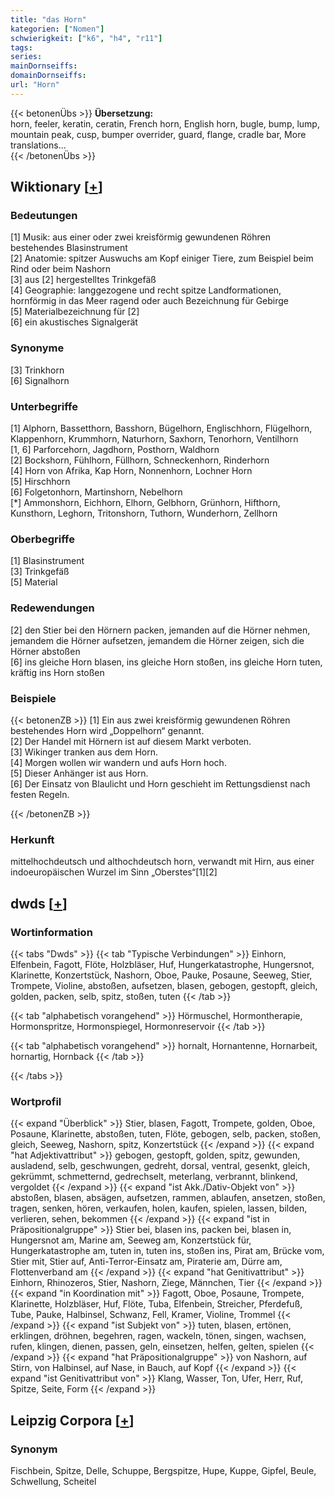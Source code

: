 ```yaml
---
title: "das Horn"
kategorien: ["Nomen"]
schwierigkeit: ["k6", "h4", "r11"]
tags:
series:
mainDornseiffs:
domainDornseiffs:
url: "Horn"
---
```


{{< betonenÜbs >}}
**Übersetzung:**  
horn, feeler, keratin, ceratin, French horn, English horn, bugle, bump, lump, mountain peak, cusp, bumper overrider, guard, flange, cradle bar, More translations...  
{{< /betonenÜbs >}}

## Wiktionary [[+](https://de.wiktionary.org/wiki/Horn)]

### Bedeutungen
[1] Musik: aus einer oder zwei kreisförmig gewundenen Röhren bestehendes Blasinstrument  
[2] Anatomie: spitzer Auswuchs am Kopf einiger Tiere, zum Beispiel beim Rind oder beim Nashorn  
[3] aus [2] hergestelltes Trinkgefäß  
[4] Geographie: langgezogene und recht spitze Landformationen, hornförmig in das Meer ragend oder auch Bezeichnung für Gebirge  
[5] Materialbezeichnung für [2]  
[6] ein akustisches Signalgerät  

### Synonyme
[3] Trinkhorn  
[6] Signalhorn  

### Unterbegriffe
[1] Alphorn, Bassetthorn, Basshorn, Bügelhorn, Englischhorn, Flügelhorn, Klappenhorn, Krummhorn, Naturhorn, Saxhorn, Tenorhorn, Ventilhorn  
[1, 6] Parforcehorn, Jagdhorn, Posthorn, Waldhorn  
[2] Bockshorn, Fühlhorn, Füllhorn, Schneckenhorn, Rinderhorn  
[4] Horn von Afrika, Kap Horn, Nonnenhorn, Lochner Horn  
[5] Hirschhorn  
[6] Folgetonhorn, Martinshorn, Nebelhorn  
[*] Ammonshorn, Eichhorn, Elhorn, Gelbhorn, Grünhorn, Hifthorn, Kunsthorn, Leghorn, Tritonshorn, Tuthorn, Wunderhorn, Zellhorn  

### Oberbegriffe
[1] Blasinstrument  
[3] Trinkgefäß  
[5] Material  

### Redewendungen
[2] den Stier bei den Hörnern packen, jemanden auf die Hörner nehmen, jemandem die Hörner aufsetzen, jemandem die Hörner zeigen, sich die Hörner abstoßen  
[6] ins gleiche Horn blasen, ins gleiche Horn stoßen, ins gleiche Horn tuten, kräftig ins Horn stoßen  

### Beispiele
{{< betonenZB >}}
[1] Ein aus zwei kreisförmig gewundenen Röhren bestehendes Horn wird „Doppelhorn“ genannt.  
[2] Der Handel mit Hörnern ist auf diesem Markt verboten.  
[3] Wikinger tranken aus dem Horn.  
[4] Morgen wollen wir wandern und aufs Horn hoch.  
[5] Dieser Anhänger ist aus Horn.  
[6] Der Einsatz von Blaulicht und Horn geschieht im Rettungsdienst nach festen Regeln.  

{{< /betonenZB >}}
### Herkunft
mittelhochdeutsch und althochdeutsch horn, verwandt mit Hirn, aus einer indoeuropäischen Wurzel im Sinn „Oberstes“[1][2]  



## dwds [[+](https://www.dwds.de/wb/Horn)]

### Wortinformation
{{< tabs "Dwds" >}}
{{< tab "Typische Verbindungen" >}}
Einhorn, Elfenbein, Fagott, Flöte, Holzbläser, Huf, Hungerkatastrophe, Hungersnot, Klarinette, Konzertstück, Nashorn, Oboe, Pauke, Posaune, Seeweg, Stier, Trompete, Violine, abstoßen, aufsetzen, blasen, gebogen, gestopft, gleich, golden, packen, selb, spitz, stoßen, tuten
{{< /tab >}}

{{< tab "alphabetisch vorangehend" >}}
Hörmuschel, Hormontherapie, Hormonspritze, Hormonspiegel, Hormonreservoir
{{< /tab >}}

{{< tab "alphabetisch vorangehend" >}}
hornalt, Hornantenne, Hornarbeit, hornartig, Hornback
{{< /tab >}}

{{< /tabs >}}

### Wortprofil
{{< expand "Überblick" >}} Stier, blasen, Fagott, Trompete, golden, Oboe, Posaune, Klarinette, abstoßen, tuten, Flöte, gebogen, selb, packen, stoßen, gleich, Seeweg, Nashorn, spitz, Konzertstück {{< /expand >}}
{{< expand "hat Adjektivattribut" >}} gebogen, gestopft, golden, spitz, gewunden, ausladend, selb, geschwungen, gedreht, dorsal, ventral, gesenkt, gleich, gekrümmt, schmetternd, gedrechselt, meterlang, verbrannt, blinkend, vergoldet {{< /expand >}}
{{< expand "ist Akk./Dativ-Objekt von" >}} abstoßen, blasen, absägen, aufsetzen, rammen, ablaufen, ansetzen, stoßen, tragen, senken, hören, verkaufen, holen, kaufen, spielen, lassen, bilden, verlieren, sehen, bekommen {{< /expand >}}
{{< expand "ist in Präpositionalgruppe" >}} Stier bei, blasen ins, packen bei, blasen in, Hungersnot am, Marine am, Seeweg am, Konzertstück für, Hungerkatastrophe am, tuten in, tuten ins, stoßen ins, Pirat am, Brücke vom, Stier mit, Stier auf, Anti-Terror-Einsatz am, Piraterie am, Dürre am, Flottenverband am {{< /expand >}}
{{< expand "hat Genitivattribut" >}} Einhorn, Rhinozeros, Stier, Nashorn, Ziege, Männchen, Tier {{< /expand >}}
{{< expand "in Koordination mit" >}} Fagott, Oboe, Posaune, Trompete, Klarinette, Holzbläser, Huf, Flöte, Tuba, Elfenbein, Streicher, Pferdefuß, Tube, Pauke, Halbinsel, Schwanz, Fell, Kramer, Violine, Trommel {{< /expand >}}
{{< expand "ist Subjekt von" >}} tuten, blasen, ertönen, erklingen, dröhnen, begehren, ragen, wackeln, tönen, singen, wachsen, rufen, klingen, dienen, passen, geln, einsetzen, helfen, gelten, spielen {{< /expand >}}
{{< expand "hat Präpositionalgruppe" >}} von Nashorn, auf Stirn, von Halbinsel, auf Nase, in Bauch, auf Kopf {{< /expand >}}
{{< expand "ist Genitivattribut von" >}} Klang, Wasser, Ton, Ufer, Herr, Ruf, Spitze, Seite, Form {{< /expand >}}

## Leipzig Corpora [[+](https://corpora.uni-leipzig.de/en/res?word=Horn&corpusId=deu_newscrawl-public_2018)]


### Synonym
Fischbein, Spitze, Delle, Schuppe, Bergspitze, Hupe, Kuppe, Gipfel, Beule, Schwellung, Scheitel


